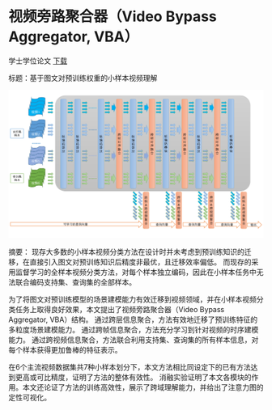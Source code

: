 # 视频旁路聚合器（Video Bypass Aggregator, VBA）

学士学位论文
[下载](./Understanding_Few-shot_Video_with_Pretrained_Image-Text_Models.pdf)

标题：基于图文对预训练权重的小样本视频理解

![VBA](resources/overall_intro.png)

摘要：
现存大多数的小样本视频分类方法在设计时并未考虑到预训练知识的迁移，在直接引入图文对预训练知识后精度非最优，且迁移效率偏低。
而现存的采用监督学习的全样本视频分类方法，对每个样本独立编码，因此在小样本任务中无法联合编码支持集、查询集的全部样本。

为了将图文对预训练模型的场景建模能力有效迁移到视频领域，并在小样本视频分类任务上取得良好效果，本文提出了视频旁路聚合器（Video Bypass Aggregator, VBA）结构。
通过跨层信息聚合，方法有效地迁移了预训练特征的多粒度场景建模能力。
通过跨帧信息聚合，方法充分学习到针对视频的时序建模能力。
通过跨视频信息聚合，方法联合利用支持集、查询集的所有样本信息，对每个样本获得更加鲁棒的特征表示。

在6个主流视频数据集共7种小样本划分下，本文方法相比同设定下的已有方法达到更高或可比精度，证明了方法的整体有效性。
消融实验证明了本文各模块的作用。本文还论证了方法的训练高效性，展示了跨域理解能力，并给出了注意力图的定性可视化。
